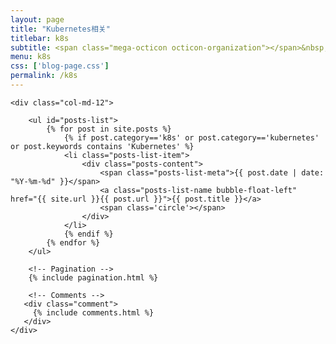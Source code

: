 ```yaml
---
layout: page
title: "Kubernetes相关"
titlebar: k8s
subtitle: <span class="mega-octicon octicon-organization"></span>&nbsp;&nbsp; K8S你用上了吗?
menu: k8s
css: ['blog-page.css']
permalink: /k8s
---
```


<div class="row">

    <div class="col-md-12">

        <ul id="posts-list">
            {% for post in site.posts %}
                {% if post.category=='k8s' or post.category=='kubernetes' or post.keywords contains 'Kubernetes' %}
                <li class="posts-list-item">
                    <div class="posts-content">
                        <span class="posts-list-meta">{{ post.date | date: "%Y-%m-%d" }}</span>
                        <a class="posts-list-name bubble-float-left" href="{{ site.url }}{{ post.url }}">{{ post.title }}</a>
                        <span class='circle'></span>
                    </div>
                </li>
                {% endif %}
            {% endfor %}
        </ul> 

        <!-- Pagination -->
        {% include pagination.html %}

        <!-- Comments -->
       <div class="comment">
         {% include comments.html %}
       </div>
    </div>

</div>
<script>
    $(document).ready(function(){

        // Enable bootstrap tooltip
        $("body").tooltip({ selector: '[data-toggle=tooltip]' });

    });
</script>
